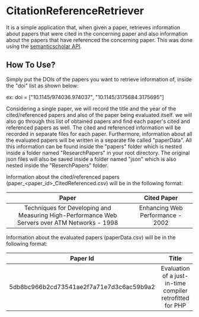 <h1>CitationReferenceRetriever</h1>

It is a simple application that, when given a paper, retrieves information about papers that were cited in the concerning paper and also information about the papers that have referenced the concerning paper. This was done using the [semanticscholar API](http://api.semanticscholar.org/).

<h2>How To Use?</h2>

Simply put the DOIs of the papers you want to retrieve information of, inside the "doi" list as shown below:

ex: doi = ["10.1145/974036.974037", "10.1145/3175684.3175695"]

Considering a single paper, we will record the title and the year of the cited/referenced papers and also of the paper being evaluated itself. we will also go through this list of obtained papers and find each paper's cited and referenced papers as well. The cited and referenced information will be recorded in separate files for each paper. Furthermore, information about all the evaluated papers will be written in a separate file called "paperData". All this information can be found inside the "papers" folder which is nested inside a folder named "ResearchPapers" in your root directory. The original json files will also be saved inside a folder named "json" which is also nested inside the "ReserchPapers" folder.

Information about the cited/referenced papers (paper_<paper_id>_CitedReferenced.csv) will be in the following format:

| Paper | Cited Paper|
| :---: | :---: |
|Techniques for Developing and Measuring High-Performance Web Servers over ATM Networks - 1998 |  Enhancing Web Performance - 2002 |

Information about the evaluated papers (paperData.csv) will be in the following format:

| Paper Id | Title | URL | Year | Venue | CitationVelocity | InfluentialCitationCount |
| :---: | :---: | :---: | :---: | :---: | :---: | :---: | 
| 5db8bc966b2cd73541ae2f7a71e7d3c6ac59b9a2 | Evaluation of a just-in-time compiler retrofitted for PHP | https://www.semanticscholar.org/paper/5db8bc966b2cd73541ae2f7a71e7d3c6ac59b9a2 | 2010 | VEE | 0 | 0 |
